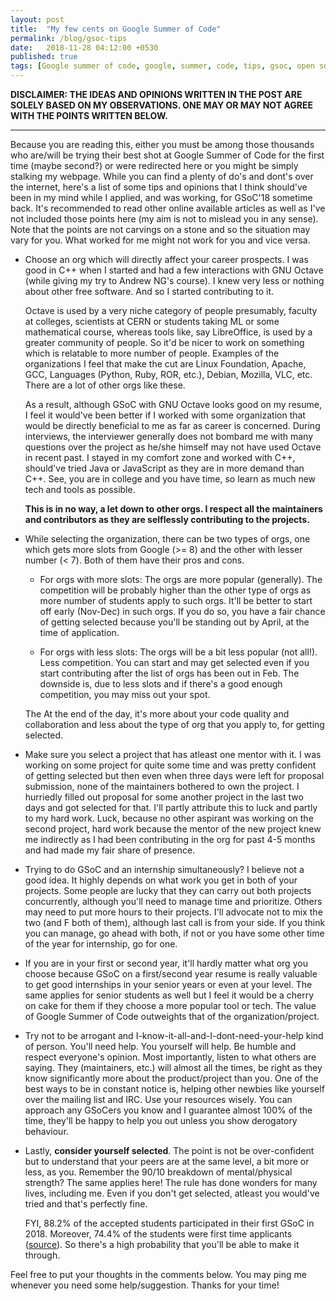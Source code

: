 ```yaml
---
layout: post
title:  "My few cents on Google Summer of Code"
permalink: /blog/gsoc-tips
date:   2018-11-28 04:12:00 +0530
published: true
tags: [Google summer of code, google, summer, code, tips, gsoc, open source, foss, free software]
---
```



**DISCLAIMER: THE IDEAS AND OPINIONS WRITTEN IN THE POST ARE SOLELY BASED ON MY OBSERVATIONS. ONE MAY OR MAY NOT AGREE WITH THE POINTS WRITTEN BELOW.**

----

Because you are reading this, either you must be among those thousands who are/will be trying their best shot at Google Summer of Code for the first time (maybe second?) or were redirected here or you might be simply stalking my webpage. While you can find a plenty of do's and dont's over the internet, here's a list of some tips and opinions that I think should've been in my mind while I applied, and was working, for GSoC'18 sometime back. It's recommended to read other online available articles as well as I've not included those points here (my aim is not to mislead you in any sense). Note that the points are not carvings on a stone and so the situation may vary for you. What worked for me might not work for you and vice versa.

*   Choose an org which will directly affect your career prospects. I was good in C++ when I started and had a few interactions with GNU Octave (while giving my try to Andrew NG's course). I knew very less or nothing about other free software. And so I started contributing to it. 
    
    Octave is used by a very niche category of people presumably, faculty at colleges, scientists at CERN or students taking ML or some mathematical course, whereas tools like, say LibreOffice, is used by a greater community of people. So it'd be nicer to work on something which is relatable to more number of people. Examples of the organizations I feel that make the cut are Linux Foundation, Apache, GCC, Languages (Python, Ruby, ROR, etc.), Debian, Mozilla, VLC, etc. There are a lot of other orgs like these.

    As a result, although GSoC with GNU Octave looks good on my resume, I feel it would've been better if I worked with some organization that would be directly beneficial to me as far as career is concerned. During interviews, the interviewer generally does not bombard me with many questions over the project as he/she himself may not have used Octave in recent past. I stayed in my comfort zone and worked with C++, should've tried Java or JavaScript as they are in more demand than C++. See, you are in college and you have time, so learn as much new tech and tools as possible.

    **This is in no way, a let down to other orgs. I respect all the maintainers and contributors as they are selflessly contributing to the projects.**

*   While selecting the organization, there can be two types of orgs, one which gets more slots from Google (>= 8) and the other with lesser number (< 7). Both of them have their pros and cons. 

    *   For orgs with more slots: The orgs are more popular (generally). The competition will be probably higher than the other type of orgs as more number of students apply to such orgs. It'll be better to start off early (Nov-Dec) in such orgs. If you do so, you have a fair chance of getting selected because you'll be standing out by April, at the time of application.

    *   For orgs with less slots: The orgs will be a bit less popular (not all!). Less competition. You can start and may get selected even if you start contributing after the list of orgs has been out in Feb. The downside is, due to less slots and if there's a good enough competition, you may miss out your spot.

    The At the end of the day, it's more about your code quality and collaboration and less about the type of org that you apply to, for getting selected.

*   Make sure you select a project that has atleast one mentor with it. I was working on some project for quite some time and was pretty confident of getting selected but then even when three days were left for proposal submission, none of the maintainers bothered to own the project. I hurriedly filled out proposal for some another project in the last two days and got selected for that. I'll partly attribute this to luck and partly to my hard work. Luck, because no other aspirant was working on the second project, hard work because the mentor of the new project knew me indirectly as I had been contributing in the org for past 4-5 months and had made my fair share of presence.

*   Trying to do GSoC and an internship simultaneously? I believe not a good idea. It highly depends on what work you get in both of your projects. Some people are lucky that they can carry out both projects concurrently, although you'll need to manage time and prioritize. Others may need to put more hours to their projects. I'll advocate not to mix the two (and F both of them), although last call is from your side. If you think you can manage, go ahead with both, if not or you have some other time of the year for internship, go for one.

*   If you are in your first or second year, it'll hardly matter what org you choose because GSoC on a first/second year resume is really valuable to get good internships in your senior years or even at your level. The same applies for senior students as well but I feel it would be a cherry on cake for them if they choose a more popular tool or tech. The value of Google Summer of Code outweights that of the organization/project.

*   Try not to be arrogant and I-know-it-all-and-I-dont-need-your-help kind of person. You'll need help. You yourself will help. Be humble and respect everyone's opinion. Most importantly, listen to what others are saying. They (maintainers, etc.) will almost all the times, be right as they know significantly more about the product/project than you. One of the best ways to be in constant notice is, helping other newbies like yourself over the mailing list and IRC. Use your resources wisely. You can approach any GSoCers you know and I guarantee almost 100% of the time, they'll be happy to help you out unless you show derogatory behaviour.

*   Lastly, **consider yourself selected**. The point is not be over-confident but to understand that your peers are at the same level, a bit more or less, as you. Remember the 90/10 breakdown of mental/physical strength? The same applies here! The rule has done wonders for many lives, including me. Even if you don't get selected, atleast you would've tried and that's perfectly fine.
    
    FYI, 88.2% of the accepted students participated in their first GSoC in 2018. Moreover, 74.4% of the students were first time applicants ([source](https://opensource.googleblog.com/2018/05/google-summer-of-code-2018-statistics.html)). So there's a high probability that you'll be able to make it through.

Feel free to put your thoughts in the comments below. You may ping me whenever you need some help/suggestion. Thanks for your time!